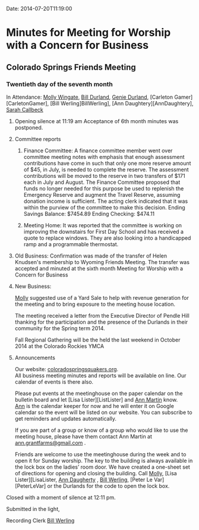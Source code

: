 Date: 2014-07-20T11:19:00

[AnnDaugherty]: /Friends/AnnDaugherty
[AnnGrantMartin]: /Friends/AnnGrantMartin
[BillWerling]: /Friends/BillWerling
[BillDurland]: /Friends/BillDurland
[CarltonGamer]: /Friends/CarltonGamer
[GenieDurland]: /Friends/GenieDurland
[LisaLister]: /Friends/LisaLister
[MollyWingate]: /Friends/MollyWingate
[SarahCallbeck]: /Friends/SarahCallbeck

# Minutes for Meeting for Worship with a Concern for Business
## Colorado Springs Friends Meeting
### Twentieth day of the seventh month

In Attendance: [Molly Wingate][MollyWingate], [Bill Durland][BillDurland], [Genie Durland][GenieDurland], 
[Carleton Gamer][CarletonGamer], [Bill Werling]BillWerling], [Ann Daughtery][AnnDaughtery], 
[Sarah Callbeck][SarahCallbeck]

1.  Opening silence at 11:19 am 
    Acceptance of 6th month minutes was postponed.

2.  Committee reports

    1.  Finance Committee: A finance committee member went over committee meeting 
        notes with emphasis that enough assessment contributions have come in such 
        that only one more reserve amount of $45, in July, is needed to complete 
        the reserve.  The assessment contributions will be moved to the reserve 
        in two transfers of $171 each in July and August.  The Finance Committee 
        proposed that funds no longer needed for this purpose be used to replenish 
        the Emergency Reserve and augment the Travel Reserve, assuming donation 
        income is sufficient.  The acting clerk indicated that it was within the 
        purview of the committee to make this decision. Ending Savings Balance: 
        $7454.89    Ending Checking: $474.11

    2.  Meeting Home: It was reported that the committee is working on improving 
        the downstairs for First Day School and has received a quote to replace 
        windows.  They are also looking into a handicapped ramp and a programmable 
        thermostat.

3.  Old Business: Confirmation was made of the transfer of Helen Knudsen's membership 
    to Wyoming Friends Meeting. The transfer was accepted and minuted at the sixth 
    month Meeting for Worship with a Concern for Business

4.  New Business:

    [Molly][MollyWingate] suggested use of a Yard Sale to help with revenue 
    generation for the meeting and to bring exposure to the meeting house location. 

    The meeting received a letter from the Executive Director of Pendle Hill 
    thanking for the participation and the presence of the Durlands in their 
    community for the Spring term 2014.

    Fall Regional Gathering will be the held the last weekend in October 2014 
    at the Colorado Rockies YMCA 

5.  Announcements

    Our website: [coloradospringsquakers.org](http://www.coloradospringsquakers.org).  
    All business meeting minutes and reports will be available on line.  Our 
    calendar of events is there also.  

    Please put events at the meetinghouse on the paper calendar on the bulletin 
    board and let [Lisa Lister][ListLister] and [Ann Martin][AnnGrantMartin] know.  
    [Ann][AnnGrantMartin] is the calendar keeper for now and he will enter it on 
    Google calendar so the event will be listed on our website.  You can subscribe 
    to get reminders and updates automatically.  

    If you are part of a group or know of a group who would like to use the meeting 
    house, please have them contact Ann Martin at ann.grantfarms@gmail.com . 
    
    Friends are welcome to use the meetinghouse during the week and to open it for 
    Sunday worship. The key to the building is always available in the lock box 
    on the ladies’ room door.  We have created a one-sheet set of directions for 
    opening and closing the building.  Call [Molly][MollyWingate], [Lisa Lister][LisaLister, 
    [Ann Daugherty][AnnDaugherty] , [Bill Werling][BillWerling], [Peter Le Var][PeterLeVar] or 
    the Durlands for the code to open the lock box.

Closed with a moment of silence at 12:11 pm. 

Submitted in the light,

Recording Clerk [Bill Werling][BillWerling]


